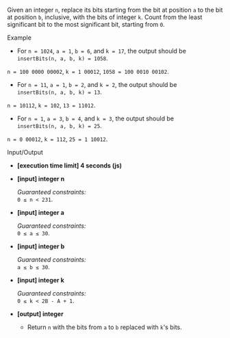
Given an integer  `n`, replace its bits starting from the bit at position  `a`  to the bit at position  `b`, inclusive, with the bits of integer  `k`. Count from the least significant bit to the most significant bit, starting from  `0`.

Example

-   For  `n = 1024`,  `a = 1`,  `b = 6`, and  `k = 17`, the output should be  
    `insertBits(n, a, b, k) = 1058`.

`n = 100 0000 00002`,  `k = 1 00012`,  `1058 = 100 0010 00102`.

-   For  `n = 11`,  `a = 1`,  `b = 2`, and  `k = 2`, the output should be  
    `insertBits(n, a, b, k) = 13`.

`n = 10112`,  `k = 102`,  `13 = 11012`.

-   For  `n = 1`,  `a = 3`,  `b = 4`, and  `k = 3`, the output should be  
    `insertBits(n, a, b, k) = 25`.

`n = 0 00012`,  `k = 112`,  `25 = 1 10012`.

Input/Output

-   **[execution time limit] 4 seconds (js)**
    
-   **[input] integer n**
    
    _Guaranteed constraints:_  
    `0 ≤ n < 231`.
    
-   **[input] integer a**
    
    _Guaranteed constraints:_  
    `0 ≤ a ≤ 30`.
    
-   **[input] integer b**
    
    _Guaranteed constraints:_  
    `a ≤ b ≤ 30`.
    
-   **[input] integer k**
    
    _Guaranteed constraints:_  
    `0 ≤ k < 2B - A + 1`.
    
-   **[output] integer**
    
    -   Return  `n`  with the bits from  `a`  to  `b`  replaced with  `k`'s bits.
